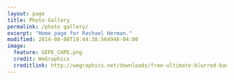 ```yaml
---
layout: page
title: Photo Gallery
permalink: /photo gallery/
excerpt: "Home page for Rachael Herman."
modified: 2014-08-08T19:44:38.564948-04:00
image:
  feature: GEPE_CHPE.png
  credit: WeGraphics
  creditlink: http://wegraphics.net/downloads/free-ultimate-blurred-background-pack/
---
```


